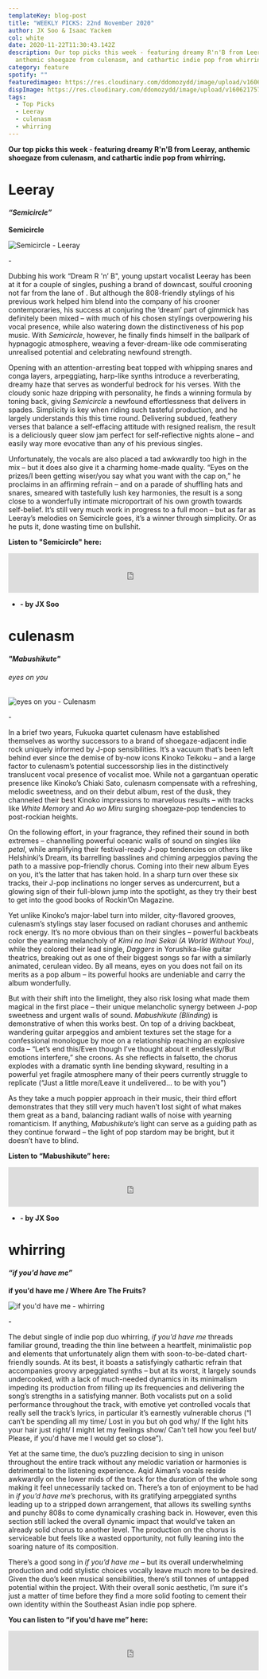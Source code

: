 ```yaml
---
templateKey: blog-post
title: "WEEKLY PICKS: 22nd November 2020"
author: JX Soo & Isaac Yackem
col: white
date: 2020-11-22T11:30:43.142Z
description: Our top picks this week - featuring dreamy R'n'B from Leeray,
  anthemic shoegaze from culenasm, and cathartic indie pop from whirring.
category: feature
spotify: ""
featuredimageo: https://res.cloudinary.com/ddomozydd/image/upload/v1606217580/banner_gls5po.jpg
dispImage: https://res.cloudinary.com/ddomozydd/image/upload/v1606217579/cardz_wxxue5.jpg
tags:
  - Top Picks
  - Leeray
  - culenasm
  - whirring
---
```

**Our top picks this week - featuring dreamy R'n'B from Leeray, anthemic shoegaze from culenasm, and cathartic indie pop from whirring.**

# Leeray

#### ***“Semicircle”***

**Semicircle**

![Semicircle - Leeray](https://res.cloudinary.com/ddomozydd/image/upload/v1606217663/Leeray800_nbmswl.jpg "Semicircle - Leeray")

\-

Dubbing his work “Dream R 'n’ B", young upstart vocalist Leeray has been at it for a couple of singles, pushing a brand of downcast, soulful crooning not far from the lane of . But although the 808-friendly stylings of his previous work helped him blend into the company of his crooner contemporaries, his success at conjuring the ‘dream’ part of gimmick has definitely been mixed – with much of his chosen stylings overpowering his vocal presence, while also watering down the distinctiveness of his pop music. With *Semicircle*, however, he finally finds himself in the ballpark of hypnagogic atmosphere, weaving a fever-dream-like ode commiserating unrealised potential and celebrating newfound strength.

Opening with an attention-arresting beat topped with whipping snares and conga layers, arpeggiating, harp-like synths introduce a reverberating, dreamy haze that serves as wonderful bedrock for his verses. With the cloudy sonic haze dripping with personality, he finds a winning formula by toning back, giving *Semicircle* a newfound effortlessness that delivers in spades. Simplicity is key when riding such tasteful production, and he largely understands this this time round. Delivering subdued, feathery verses that balance a self-effacing attitude with resigned realism, the result is a deliciously queer slow jam perfect for self-reflective nights alone – and easily way more evocative than any of his previous singles.  

Unfortunately, the vocals are also placed a tad awkwardly too high in the mix – but it does also give it a charming home-made quality. “Eyes on the prizes/I been getting wiser/you say what you want with the cap on,” he proclaims in an affirming refrain – and on a parade of shuffling hats and snares, smeared with tastefully lush key harmonies, the result is a song close to a wonderfully intimate microportrait of his own growth towards self-belief. It’s still very much work in progress to a full moon – but as far as Leeray’s melodies on Semicircle goes, it’s a winner through simplicity. Or as he puts it, done wasting time on bullshit.

**Listen to "Semicircle" here:**

<iframe src="https://open.spotify.com/embed/track/1rczAooJEgjtLYfLoMnbeZ" width="100%" height="80" frameborder="0" allowtransparency="true" allow="encrypted-media"></iframe>

* **\- by JX Soo**

# culenasm

#### ***"Mabushikute"***

###### eyes on you

![eyes on you - Culenasm](https://res.cloudinary.com/ddomozydd/image/upload/v1606217663/culenasm800_htsufo.jpg "eyes on you - Culenasm")

\-

In a brief two years, Fukuoka quartet culenasm have established themselves as worthy successors to a brand of shoegaze-adjacent indie rock uniquely informed by J-pop sensibilities. It’s a vacuum that’s been left behind ever since the demise of by-now icons Kinoko Teikoku – and a large factor to culenasm’s potential successorship lies in the distinctively translucent vocal presence of vocalist moe. While not a gargantuan operatic presence like Kinoko’s Chiaki Sato, culenasm compensate with a refreshing, melodic sweetness, and on their debut album, rest of the dusk, they channeled their best Kinoko impressions to marvelous results – with tracks like *White Memory* and *Ao wo Miru* surging shoegaze-pop tendencies to post-rockian heights.  

On the following effort, in your fragrance, they refined their sound in both extremes – channelling powerful oceanic walls of sound on singles like *petal*, while amplifying their festival-ready J-pop tendencies on others like Helshinki’s Dream, its barrelling basslines and chiming arpeggios paving the path to a massive pop-friendly chorus. Coming into their new album Eyes on you, it’s the latter that has taken hold. In a sharp turn over these six tracks, their J-pop inclinations no longer serves as undercurrent, but a glowing sign of their full-blown jump into the spotlight, as they try their best to get into the good books of Rockin’On Magazine. 

Yet unlike Kinoko’s major-label turn into milder, city-flavored grooves, culenasm’s stylings stay laser focused on radiant choruses and anthemic rock energy. It’s no more obvious than on their singles – powerful backbeats color the yearning melancholy of *Kimi no Inai Sekai (A World Without You)*, while they colored their lead single, *Daggers* in Yorushika-like guitar theatrics, breaking out as one of their biggest songs so far with a similarly animated, cerulean video. By all means, eyes on you does not fail on its merits as a pop album – its powerful hooks are undeniable and carry the album wonderfully. 

But with their shift into the limelight, they also risk losing what made them magical in the first place – their unique melancholic synergy between J-pop sweetness and urgent walls of sound. *Mabushikute (Blinding*) is demonstrative of when this works best. On top of a driving backbeat, wandering guitar arpeggios and ambient textures set the stage for a confessional monologue by moe on a relationship reaching an explosive coda – “Let’s end this/Even though I’ve thought about it endlessly/But emotions interfere,” she croons. As she reflects in falsetto, the chorus explodes with a dramatic synth line bending skyward, resulting in a powerful yet fragile atmosphere many of their peers currently struggle to replicate (“Just a little more/Leave it undelivered… to be with you”)

As they take a much poppier approach in their music, their third effort demonstrates that they still very much haven’t lost sight of what makes them great as a band, balancing radiant walls of noise with yearning romanticism. If anything, *Mabushikute*’s light can serve as a guiding path as they continue forward – the light of pop stardom may be bright, but it doesn’t have to blind.

**Listen to “Mabushikute” here:**

<iframe src="https://open.spotify.com/embed/track/50mNiIvaBdeUNodw6ayTTD" width="100%" height="80" frameborder="0" allowtransparency="true" allow="encrypted-media"></iframe>

* **\- by JX Soo**

# whirring

#### ***“if you'd have me”***

**if you'd have me / Where Are The Fruits?**

![if you'd have me - whirring](https://res.cloudinary.com/ddomozydd/image/upload/v1606217663/whirring800_reeykj.jpg "if you'd have me - whirring")

\-

The debut single of indie pop duo whirring, *if you’d have me* threads familiar ground, treading the thin line between a heartfelt, minimalistic pop and elements that unfortunately align them with soon-to-be-dated chart-friendly sounds. At its best, it boasts a satisfyingly cathartic refrain that accompanies groovy arpeggiated synths – but at its worst, it largely sounds undercooked, with a lack of much-needed dynamics in its minimalism impeding its production from filling up its frequencies and delivering the song’s strengths in a satisfying manner. Both vocalists put on a solid performance throughout the track, with emotive yet controlled vocals that really sell the track’s lyrics, in particular it’s earnestly vulnerable chorus (“I can’t be spending all my time/ Lost in you but oh god why/ If the light hits your hair just right/ I might let my feelings show/ Can't tell how you feel but/ Plеase, if you'd have me I would gеt so close”). 

Yet at the same time, the duo’s puzzling decision to sing in unison throughout the entire track without any melodic variation or harmonies is detrimental to the listening experience. Aqid Aiman’s vocals reside awkwardly on the lower mids of the track for the duration of the whole song making it feel unnecessarily tacked on. There’s a ton of enjoyment to be had in *if you’d have me’s* prechorus, with its gratifying arpeggiated synths leading up to a stripped down arrangement, that allows its swelling synths and punchy 808s to come dynamically crashing back in. However, even this section still lacked the overall dynamic impact that would’ve taken an already solid chorus to another level. The production on the chorus is serviceable but feels like a wasted opportunity, not fully leaning into the soaring nature of its composition.

There’s a good song in *if you’d have me* – but its overall underwhelming production and odd stylistic choices vocally leave much more to be desired. Given the duo’s keen musical sensibilities, there’s still tonnes of untapped potential within the project. With their overall sonic aesthetic, I’m sure it's just a matter of time before they find a more solid footing to cement their own identity within the Southeast Asian indie pop sphere.

**You can listen to “if you'd have me” here:**

<iframe src="https://open.spotify.com/embed/track/0YRm5Kbyhg0u9O38pBhC8X" width="100%" height="80" frameborder="0" allowtransparency="true" allow="encrypted-media"></iframe>